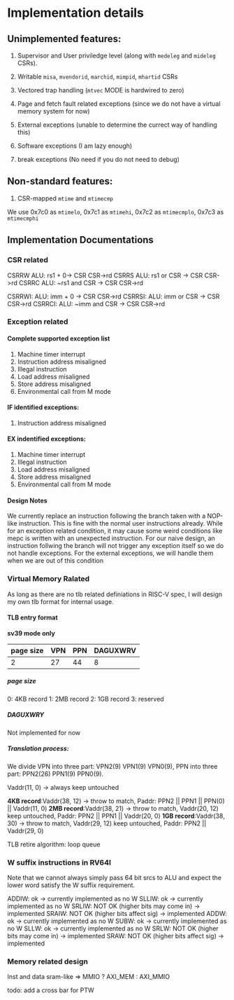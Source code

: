 # Implementation details

## Unimplemented features:

1. Supervisor and User priviledge level (along with `medeleg` and `mideleg` CSRs).

2. Writable `misa`, `mvendorid`, `marchid`, `mimpid`, `mhartid` CSRs

3. Vectored trap handling (`mtvec` MODE is hardwired to zero)

4. Page and fetch fault related exceptions (since we do not have a virtual memory system for now)

5. External exceptions (unable to determine the currect way of handling this)

6. Software exceptions (I am lazy enough)

7. break exceptions (No need if you do not need to debug)

## Non-standard features:

1. CSR-mapped `mtime` and `mtimecmp`

We use 0x7c0 as `mtimelo`, 0x7c1 as `mtimehi`, 0x7c2 as `mtimecmplo`, 0x7c3 as `mtimecmphi`


## Implementation Documentations

### CSR related

CSRRW ALU: rs1 + 0-> CSR CSR->rd
CSRRS ALU: rs1 or CSR -> CSR CSR->rd
CSRRC ALU: ~rs1 and CSR -> CSR CSR->rd

CSRRWI: ALU: imm + 0 -> CSR CSR->rd
CSRRSI: ALU: imm or CSR -> CSR CSR->rd
CSRRCI: ALU: ~imm and CSR -> CSR CSR->rd

### Exception related

#### Complete supported exception list

1. Machine timer interrupt
2. Instruction address misaligned
3. Illegal instruction
4. Load address misaligned
5. Store address misaligned
6. Environmental call from M mode

#### IF identified exceptions:

1. Instruction address misaligned

#### EX indentified exceptions:

1. Machine timer interrupt
2. Illegal instruction
3. Load address misaligned
4. Store address misaligned
5. Environmental call from M mode

#### Design Notes

We currently replace an instruction following the branch taken with a NOP-like instruction.
This is fine with the normal user instructions already. While for an exception related condition, it may cause some
weird conditions like mepc is written with an unexpected instruction.
For our naive design, an instruction follwing the branch will not trigger any exception itself 
so we do not handle exceptions. For the external exceptions, we will handle them when we are out of this condition

### Virtual Memory Ralated

As long as there are no tlb related definiations in RISC-V spec, I will design my own tlb format for internal usage.

#### TLB entry format

**sv39 mode only**

| page size |  VPN |  PPN   | DAGUXWRV |
| --------- | ---- | ------ | -------- |
|    2      | 27   | 44     |    8     |

##### page size

0: 4KB record
1: 2MB record
2: 1GB record
3: reserved

##### DAGUXWRY

Not implemented for now

##### Translation process:
We divide VPN into three part: VPN2(9) VPN1(9) VPN0(9), PPN into three part: PPN2(26) PPN1(9) PPN0(9).

Vaddr(11, 0) -> always keep untouched

**4KB record**:Vaddr(38, 12) -> throw to match, Paddr: PPN2 || PPN1 || PPN(0) || Vaddr(11, 0)
**2MB record**:Vaddr(38, 21) -> throw to match, Vaddr(20, 12) keep untouched, Paddr: PPN2 || PPN1 || Vaddr(20, 0)
**1GB record**:Vaddr(38, 30) -> throw to match, Vaddr(29, 12) keep untouched, Paddr: PPN2 || Vaddr(29, 0)

TLB retire algorithm: loop queue


### W suffix instructions in RV64I

Note that we cannot always simply pass 64 bit srcs to ALU and expect the lower word satisfy the W suffix requirement.

ADDIW: ok -> currently implemented as no W
SLLIW: ok -> currently implemented as no W
SRLIW: NOT OK (higher bits may come in) -> implemented
SRAIW: NOT OK (higher bits affect sig) -> implemented
ADDW: ok -> currently implemented as no W
SUBW: ok -> currently implemented as no W
SLLW: ok -> currently implemented as no W
SRLW: NOT OK (higher bits may come in) -> implemented
SRAW: NOT OK (higher bits affect sig) -> implemented

### Memory related design

Inst and data sram-like => MMIO ? AXI_MEM : AXI_MMIO

todo: add a cross bar for PTW